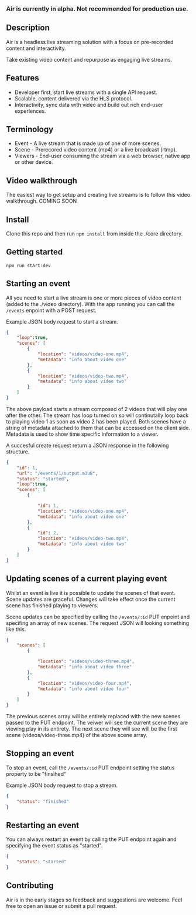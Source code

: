 ### Air is currently in alpha. Not recommended for production use.

## Description

Air is a headless live streaming solution with a focus on pre-recorded content and interactivity. 

Take existing video content and repurpose as engaging live streams.

## Features
 - Developer first, start live streams with a single API request.
 - Scalable, content delivered via the HLS protocol. 
 - Interactivity, sync data with video and build out rich end-user experiences.

## Terminology
 - Event - A live stream that is made up of one of more scenes.
 - Scene - Prerecored video content (mp4) or a live broadcast (rtmp).
 - Viewers - End-user consuming the stream via a web browser, native app or other device.

## Video walkthrough
The easiest way to get setup and creating live streams is to follow this video walkthrough.
COMING SOON

## Install
Clone this repo and then run ```npm install``` from inside the ./core directory.


## Getting started
```npm run start:dev```


## Starting an event
All you need to start a live stream is one or more pieces of video content (added to the ./video directory). With the app running you can call the ```/events``` enpoint with a POST request.

Example JSON body request to start a stream. 

```json
{
    "loop":true,
    "scenes": [
        {
            "location": "videos/video-one.mp4",
            "metadata": "info about video one"
        },
        {
            "location": "videos/video-two.mp4",
            "metadata": "info about video two"
        }
    ]
}

```

The above payload starts a stream composed of 2 videos that will play one after the other. The stream has loop turned on so will continutally loop back to playing video 1 as soon as video 2 has been played. Both scenes have a string of metadata attached to them that can be accessed on the client side. Metadata is used to show time specific information to a viewer.

A succesful create request return a JSON response in the following structure.

```json
{
    "id": 1,
    "url": "/events/1/output.m3u8",
    "status": "started",
    "loop":true,
    "scenes": [
        {

            "id": 1,
            "location": "videos/video-one.mp4",
            "metadata": "info about video one"
        },
        {
            "id": 2,
            "location": "videos/video-two.mp4",
            "metadata": "info about video two"
        }
    ]
}

```

## Updating scenes of a current playing event
Whilst an event is live it is possible to update the scenes of that event. Scene updates are graceful. Changes will take effect once the current scene has finished playing to viewers.

Scene updates can be specified by calling the ```/events/:id``` PUT enpoint and specifing an array of new scenes. The request JSON will looking something like this.

```json
{
    "scenes": [
        {

            "location": "videos/video-three.mp4",
            "metadata": "info about video three"
        },
        {
            "location": "videos/video-four.mp4",
            "metadata": "info about video four"
        }
    ]
}

```

The previous scenes array will be entirely replaced with the new scenes passed to the PUT endpoint. The veiwer will see the current scene they are viewing play in its entirety. The next scene they will see will be the first scene (videos/video-three.mp4) of the above scene array.


## Stopping an event
To stop an event, call the ```/events/:id``` PUT endpoint setting the status property to be "finsihed"

Example JSON body request to stop a stream.

```json
{
    "status": "finished"
}

```

## Restarting an event

You can always restart an event by calling the PUT endpoint again and specifying the event status as "started".

```json
{
    "status": "started"
}

```


## Contributing 
Air is in the early stages so feedback and suggestions are welcome. Feel free to open an issue or submit a pull request.

